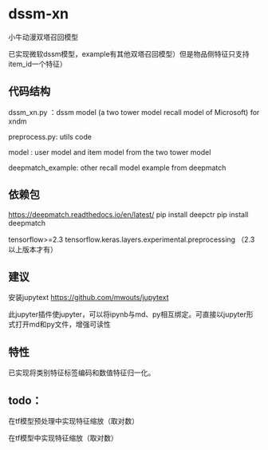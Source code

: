 # dssm-xn

小牛动漫双塔召回模型

已实现微软dssm模型，example有其他双塔召回模型）但是物品侧特征只支持item_id一个特征）

## 代码结构

dssm_xn.py ：dssm model (a two tower model recall model of Microsoft) for xndm 

preprocess.py:  utils code

model : user model and item model from the two tower model

deepmatch_example:  other recall model example from deepmatch

## 依赖包

https://deepmatch.readthedocs.io/en/latest/
pip install deepctr
pip install deepmatch

tensorflow>=2.3
tensorflow.keras.layers.experimental.preprocessing （2.3以上版本才有）

## 建议

安装jupytext
https://github.com/mwouts/jupytext

此jupyter插件使jupyter，可以将ipynb与md、py相互绑定。可直接以jupyter形式打开md和py文件，增强可读性





## 特性

已实现将类别特征标签编码和数值特征归一化。

## todo：

在tf模型预处理中实现特征缩放（取对数）

在tf模型中实现特征缩放（取对数）
